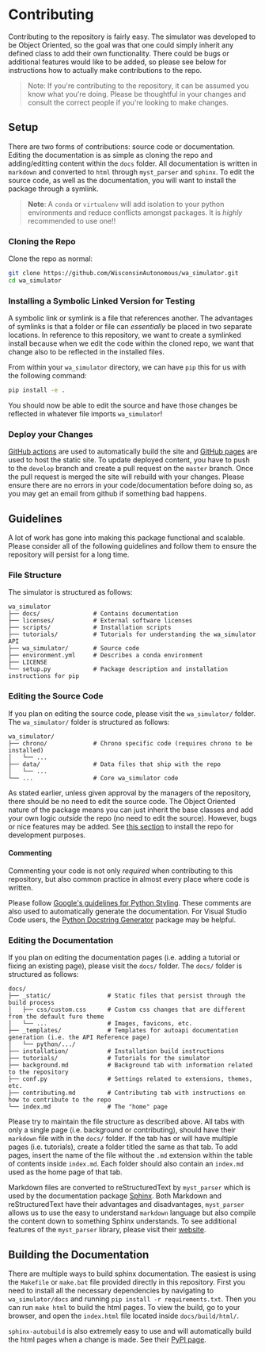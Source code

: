 # Contributing

Contributing to the repository is fairly easy. The simulator was developed to be Object Oriented, so the goal was that one could simply inherit any defined class to add their own functionality. There could be bugs or additional features would like to be added, so please see below for instructions how to actually make contributions to the repo.

> Note: If you're contributing to the repository, it can be assumed you know what you're doing. Please be thoughtful in your changes and consult the correct people if you're looking to make changes.

## Setup

There are two forms of contributions: source code or documentation. Editing the documentation is as simple as cloning the repo and adding/editting content within the `docs` folder. All documentation is written in `markdown` and converted to `html` through `myst_parser` and `sphinx`. To edit the source code, as well as the documentation, you will want to install the package through a symlink.

> **Note**: A `conda` or `virtualenv` will add isolation to your python environments and reduce conflicts amongst packages. It is _highly_ recommended to use one!!

### Cloning the Repo

Clone the repo as normal:
```bash
git clone https://github.com/WisconsinAutonomous/wa_simulator.git
cd wa_simulator
```

### Installing a Symbolic Linked Version for Testing

A symbolic link or symlink is a file that references another. The advantages of symlinks is that a folder or file can _essentially_ be placed in two separate locations. In reference to this repository, we want to create a symlinked install because when we edit the code within the cloned repo, we want that change also to be reflected in the installed files.

From within your `wa_simulator` directory, we can have `pip` this for us with the following command:
```bash
pip install -e .
```

You should now be able to edit the source and have those changes be reflected in whatever file imports `wa_simulator`!

### Deploy your Changes

[GitHub actions](https://github.com/features/actions) are used to automatically build the site and [GitHub pages](https://pages.github.com/) are used to host the static site. To update deployed content, you have to push to the `develop` branch and create a pull request on the `master` branch. Once the pull request is merged the site will rebuild with your changes. Please ensure there are no errors in your code/documentation before doing so, as you may get an email from github if something bad happens.

## Guidelines

A lot of work has gone into making this package functional and scalable. Please consider all of the following guidelines and follow them to ensure the repository will persist for a long time.

### File Structure

The simulator is structured as follows:
```
wa_simulator
├── docs/				# Contains documentation
├── licenses/ 			# External software licenses
├── scripts/			# Installation scripts
├── tutorials/			# Tutorials for understanding the wa_simulator API
├── wa_simulator/		# Source code
├── environment.yml		# Describes a conda environment
├── LICENSE
└── setup.py			# Package description and installation instructions for pip
```

### Editing the Source Code

If you plan on editing the source code, please visit the `wa_simulator/` folder. The `wa_simulator/` folder is structured as follows:
```
wa_simulator/
├── chrono/				# Chrono specific code (requires chrono to be installed)
│   └── ...
├── data/				# Data files that ship with the repo
│   └── ...        	
└── ...					# Core wa_simulator code
```

As stated earlier, unless given approval by the managers of the repository, there should be no need to edit the source code. The Object Oriented nature of the package means you can just inherit the base classes and add your own logic _outside_ the repo (no need to edit the source). However, bugs or nice features may be added. See [this section](#installing-a-symbolic-linked-version-for-testing) to install the repo for development purposes.

#### Commenting 

Commenting your code is not only _required_ when contributing to this repository, but also common practice in almost every place where code is written.

Please follow [Google's guidelines for Python Styling](https://google.github.io/styleguide/pyguide.html). These comments are also used to automatically generate the documentation. For Visual Studio Code users, the [Python Docstring Generator](https://github.com/NilsJPWerner/autoDocstring) package may be helpful.

### Editing the Documentation

If you plan on editing the documentation pages (i.e. adding a tutorial or fixing an existing page), please visit the `docs/` folder. The `docs/` folder is structured as follows:
```
docs/
├── _static/				# Static files that persist through the build process
│   ├── css/custom.css      # Custom css changes that are different from the default furo theme
│   └── ...        			# Images, favicons, etc.
├── _templates/				# Templates for autoapi documentation generation (i.e. the API Reference page)
│   └── python/.../        	
├── installation/			# Installation build instructions
├── tutorials/				# Tutorials for the simulator
├── background.md			# Background tab with information related to the repository
├── conf.py					# Settings related to extensions, themes, etc.
├── contributing.md			# Contributing tab with instructions on how to contribute to the repo
└── index.md				# The "home" page
```

Please try to maintain the file structure as described above. All tabs with only a single page (i.e. background or contributing), should have their `markdown` file with in the `docs/` folder. If the tab has or will have multiple pages (i.e. tutorials), create a folder titled the same as that tab. To add pages, insert the name of the file without the `.md` extension within the table of contents inside `index.md`. Each folder should also contain an `index.md` used as the home page of that tab.

Markdown files are converted to reStructuredText by `myst_parser` which is used by the documentation package [Sphinx](https://www.sphinx-doc.org/en/master/). Both Markdown and reStructuredText have their advantages and disadvantages, `myst_parser` allows us to use the easy to understand `markdown` language but also compile the content down to something Sphinx understands. To see additional features of the `myst_parser` library, please visit their [website](https://myst-parser.readthedocs.io/en/latest/).

## Building the Documentation

There are multiple ways to build sphinx documentation. The easiest is using the `Makefile` or `make.bat` file provided directly in this repository. First you need to install all the necessary dependencies by navigating to `wa_simulator/docs` and running `pip install -r requirements.txt`. Then you can run `make html` to build the html pages. To view the build, go to your browser, and open the `index.html` file located inside `docs/build/html/`.

`sphinx-autobuild` is also extremely easy to use and will automatically build the html pages when a change is made. See their [PyPI page](https://pypi.org/project/sphinx-autobuild/).
